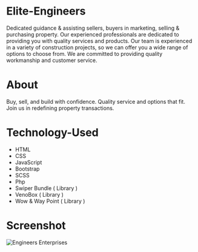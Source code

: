 # Elite-Engineers
Dedicated guidance & assisting sellers, buyers in marketing, selling & purchasing property. Our experienced professionals are dedicated to providing you with quality services and products. Our team is experienced in a variety of construction projects, so we can offer you a wide range of options to choose from. We are committed to providing quality workmanship and customer service.

# About
Buy, sell, and build with confidence. Quality service and options that fit. Join us in redefining property transactions.

# Technology-Used
* HTML
* CSS
* JavaScript
* Bootstrap
* SCSS
* Php
* Swiper Bundle ( Library )
* VenoBox ( Library )
* Wow & Way Point ( Library )

# Screenshot

![Engineers Enterprises](https://github.com/Hashuudev/Elite-Engineers/assets/94761963/3e0a7258-125c-4e02-bb9f-bf767ff47429)
